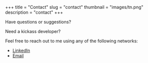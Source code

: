 +++
title = "Contact"
slug = "contact"
thumbnail = "images/tn.png"
description = "contact"
+++

Have questions or suggestions?

Need a kickass developer?

Feel free to reach out to me using any of the following networks:

- [LinkedIn](https://ca.linkedin.com/in/muhannadnouri)
- [Email](mailto:muhannadnouri@gmail.com)